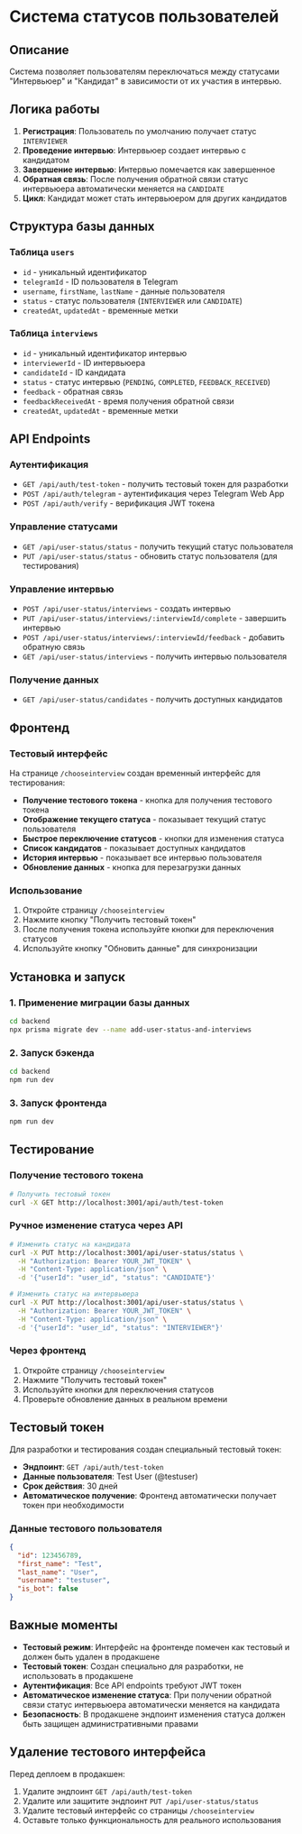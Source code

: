 # Система статусов пользователей

## Описание

Система позволяет пользователям переключаться между статусами "Интервьюер" и "Кандидат" в зависимости от их участия в интервью.

## Логика работы

1. **Регистрация**: Пользователь по умолчанию получает статус `INTERVIEWER`
2. **Проведение интервью**: Интервьюер создает интервью с кандидатом
3. **Завершение интервью**: Интервью помечается как завершенное
4. **Обратная связь**: После получения обратной связи статус интервьюера автоматически меняется на `CANDIDATE`
5. **Цикл**: Кандидат может стать интервьюером для других кандидатов

## Структура базы данных

### Таблица `users`

- `id` - уникальный идентификатор
- `telegramId` - ID пользователя в Telegram
- `username`, `firstName`, `lastName` - данные пользователя
- `status` - статус пользователя (`INTERVIEWER` или `CANDIDATE`)
- `createdAt`, `updatedAt` - временные метки

### Таблица `interviews`

- `id` - уникальный идентификатор интервью
- `interviewerId` - ID интервьюера
- `candidateId` - ID кандидата
- `status` - статус интервью (`PENDING`, `COMPLETED`, `FEEDBACK_RECEIVED`)
- `feedback` - обратная связь
- `feedbackReceivedAt` - время получения обратной связи
- `createdAt`, `updatedAt` - временные метки

## API Endpoints

### Аутентификация

- `GET /api/auth/test-token` - получить тестовый токен для разработки
- `POST /api/auth/telegram` - аутентификация через Telegram Web App
- `POST /api/auth/verify` - верификация JWT токена

### Управление статусами

- `GET /api/user-status/status` - получить текущий статус пользователя
- `PUT /api/user-status/status` - обновить статус пользователя (для тестирования)

### Управление интервью

- `POST /api/user-status/interviews` - создать интервью
- `PUT /api/user-status/interviews/:interviewId/complete` - завершить интервью
- `POST /api/user-status/interviews/:interviewId/feedback` - добавить обратную связь
- `GET /api/user-status/interviews` - получить интервью пользователя

### Получение данных

- `GET /api/user-status/candidates` - получить доступных кандидатов

## Фронтенд

### Тестовый интерфейс

На странице `/chooseinterview` создан временный интерфейс для тестирования:

- **Получение тестового токена** - кнопка для получения тестового токена
- **Отображение текущего статуса** - показывает текущий статус пользователя
- **Быстрое переключение статусов** - кнопки для изменения статуса
- **Список кандидатов** - показывает доступных кандидатов
- **История интервью** - показывает все интервью пользователя
- **Обновление данных** - кнопка для перезагрузки данных

### Использование

1. Откройте страницу `/chooseinterview`
2. Нажмите кнопку "Получить тестовый токен"
3. После получения токена используйте кнопки для переключения статусов
4. Используйте кнопку "Обновить данные" для синхронизации

## Установка и запуск

### 1. Применение миграции базы данных

```bash
cd backend
npx prisma migrate dev --name add-user-status-and-interviews
```

### 2. Запуск бэкенда

```bash
cd backend
npm run dev
```

### 3. Запуск фронтенда

```bash
npm run dev
```

## Тестирование

### Получение тестового токена

```bash
# Получить тестовый токен
curl -X GET http://localhost:3001/api/auth/test-token
```

### Ручное изменение статуса через API

```bash
# Изменить статус на кандидата
curl -X PUT http://localhost:3001/api/user-status/status \
  -H "Authorization: Bearer YOUR_JWT_TOKEN" \
  -H "Content-Type: application/json" \
  -d '{"userId": "user_id", "status": "CANDIDATE"}'

# Изменить статус на интервьюера
curl -X PUT http://localhost:3001/api/user-status/status \
  -H "Authorization: Bearer YOUR_JWT_TOKEN" \
  -H "Content-Type: application/json" \
  -d '{"userId": "user_id", "status": "INTERVIEWER"}'
```

### Через фронтенд

1. Откройте страницу `/chooseinterview`
2. Нажмите "Получить тестовый токен"
3. Используйте кнопки для переключения статусов
4. Проверьте обновление данных в реальном времени

## Тестовый токен

Для разработки и тестирования создан специальный тестовый токен:

- **Эндпоинт**: `GET /api/auth/test-token`
- **Данные пользователя**: Test User (@testuser)
- **Срок действия**: 30 дней
- **Автоматическое получение**: Фронтенд автоматически получает токен при необходимости

### Данные тестового пользователя

```json
{
  "id": 123456789,
  "first_name": "Test",
  "last_name": "User",
  "username": "testuser",
  "is_bot": false
}
```

## Важные моменты

- **Тестовый режим**: Интерфейс на фронтенде помечен как тестовый и должен быть удален в продакшене
- **Тестовый токен**: Создан специально для разработки, не использовать в продакшене
- **Аутентификация**: Все API endpoints требуют JWT токен
- **Автоматическое изменение статуса**: При получении обратной связи статус интервьюера автоматически меняется на кандидата
- **Безопасность**: В продакшене эндпоинт изменения статуса должен быть защищен административными правами

## Удаление тестового интерфейса

Перед деплоем в продакшен:

1. Удалите эндпоинт `GET /api/auth/test-token`
2. Удалите или защитите эндпоинт `PUT /api/user-status/status`
3. Удалите тестовый интерфейс со страницы `/chooseinterview`
4. Оставьте только функциональность для реального использования
